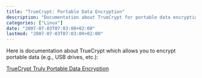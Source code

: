 ```yaml
---
title: "TrueCrypt: Portable Data Encryption"
description: "Documentation about TrueCrypt for portable data encryption"
categories: ["Linux"]
date: "2007-07-03T07:03:00+02:00"
lastmod: "2007-07-03T07:03:00+02:00"
---
```


Here is documentation about TrueCrypt which allows you to encrypt portable data (e.g., USB drives, etc.):

[TrueCrypt Truly Portable Data Encryption](../../../static/pdf/truecrypt_truly_portable_data_encryption.pdf)
